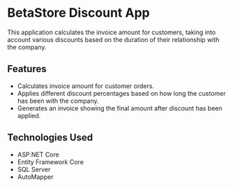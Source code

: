 # BetaStore Discount App 

This application calculates the invoice amount for customers, taking into account various discounts based on the duration of their relationship with the company.


## Features

- Calculates invoice amount for customer orders.
- Applies different discount percentages based on how long the customer has been with the company.
- Generates an invoice showing the final amount after discount has been applied.

## Technologies Used

- ASP.NET Core
- Entity Framework Core
- SQL Server
- AutoMapper
